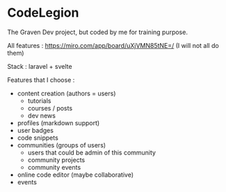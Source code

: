 # CodeLegion

The Graven Dev project, but coded by me for training purpose.

All features : https://miro.com/app/board/uXjVMN85tNE=/ (I will not all do them)

Stack : laravel + svelte

Features that I choose :
- content creation (authors = users)
  - tutorials
  - courses / posts
  - dev news
- profiles (markdown support)
- user badges
- code snippets
- communities (groups of users)
  - users that could be admin of this community
  - community projects
  - community events
- online code editor (maybe collaborative)
- events
